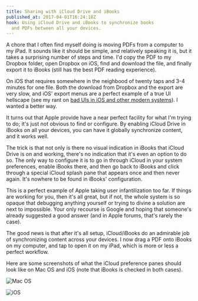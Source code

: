 ```yaml
---
title: Sharing with iCloud Drive and iBooks
published_at: 2017-04-01T16:24:18Z
hook: Using iCloud Drive and iBooks to synchronize books
  and PDFs between all your devices.
---
```


A chore that I often find myself doing is moving PDFs from
a computer to my iPad. It sounds like it should be simple,
and relatively speaking it is, but it takes a surprising
number of steps and time. I'd copy the PDF to my Dropbox
folder, open Dropbox on iOS, find and download the file,
and finally export it to iBooks (still has the best PDF
reading experience).

On iOS that requires somewhere in the neighbood of twenty
taps and 3-4 minutes for one file. Both the download from
Dropbox and the export are very slow, and iOS' export menus
are a perfect example of a true UI hellscape (see my rant
on [bad UIs in iOS and other modern systems](/interfaces)).
I wanted a better way.

It turns out that Apple provide have a near perfect
facility for what I'm trying to do; it's just not obvious
to find or configure. By enabling iCloud Drive in iBooks on
all your devices, you can have it globally synchronize
content, and it works well.

The trick is that not only is there no visual indication in
iBooks that iCloud Drive is on and working, there's no
indication that it's even an option to do so. The only way
to configure it is to go in through iCloud in your system
preferences, enable iBooks there, and then go back to
iBooks and click through a special iCloud splash pane that
appears once and then never again. It's nowhere to be found
in iBooks' configuration.

This is a perfect example of Apple taking user
infantilization too far. If things are working for you,
then it's all great, but if not, the whole system is so
opaque that debugging anything yourself or trying to divine
a solution are next to impossible. Your only recourse is
Google and hoping that someone's already suggested a good
answer (and in Apple forums, that's rarely the case).

The good news is that after it's all setup, iCloud/iBooks
do an admirable job of synchronizing content across your
devices. I now drag a PDF onto iBooks on my computer, and
tap to open it on my iPad, which is more or less a perfect
workflow.

Here are some screenshots of what the iCloud preference
panes should look like on Mac OS and iOS (note that iBooks
is checked in both cases).

![Mac OS](/assets/images/fragments/apple-sharing/icloud-macos.png)

![iOS](/assets/images/fragments/apple-sharing/icloud-ios.png)

